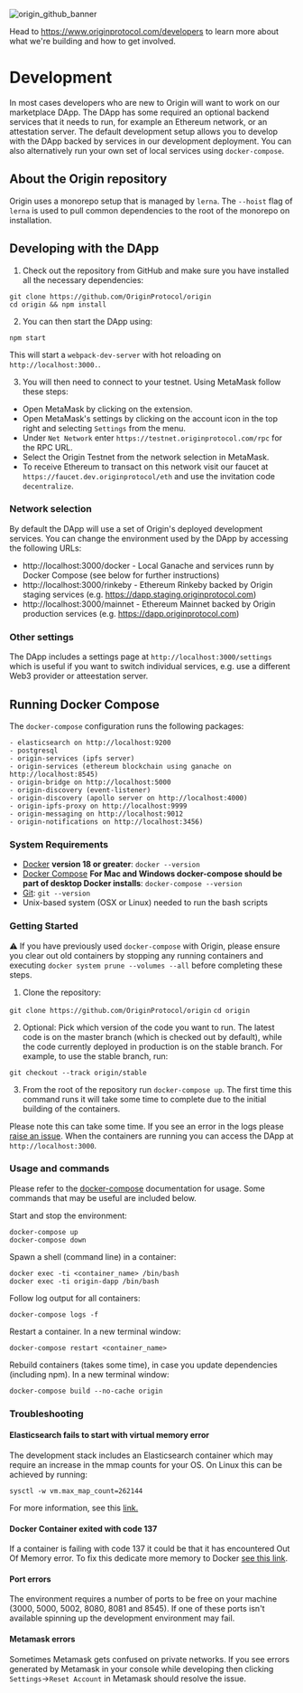 ![origin_github_banner](https://user-images.githubusercontent.com/673455/37314301-f8db9a90-2618-11e8-8fee-b44f38febf38.png)

Head to https://www.originprotocol.com/developers to learn more about what we're building and how to get involved.

# Development

In most cases developers who are new to Origin will want to work on our marketplace DApp. The DApp has some required an optional backend services that it needs to run, for example an Ethereum network, or an attestation server. The default development setup allows you to develop with the DApp backed by services in our development deployment. You can also alternatively run your own set of local services using `docker-compose`.

## About the Origin repository

Origin uses a monorepo setup that is managed by `lerna`. The `--hoist` flag of `lerna` is used to pull common dependencies to the root of the monorepo on installation.

## Developing with the DApp

1. Check out the repository from GitHub and make sure you have installed all the necessary dependencies:

```
git clone https://github.com/OriginProtocol/origin
cd origin && npm install
```

2. You can then start the DApp using:

```
npm start
```

This will start a `webpack-dev-server` with hot reloading on `http://localhost:3000.`.

3. You will then need to connect to your testnet. Using MetaMask follow these steps:

- Open MetaMask by clicking on the extension.
- Open MetaMask's settings by clicking on the account icon in the top right and selecting `Settings` from the menu.
- Under `Net Network` enter `https://testnet.originprotocol.com/rpc` for the RPC URL.
- Select the Origin Testnet from the network selection in MetaMask.
- To receive Ethereum to transact on this network visit our faucet at `https://faucet.dev.originprotocol/eth` and use the invitation code `decentralize`.

### Network selection

By default the DApp will use a set of Origin's deployed development services. You can change the environment used by the DApp by accessing the following URLs:

- http://localhost:3000/docker - Local Ganache and services runn by Docker Compose (see below for further instructions)
- http://localhost:3000/rinkeby - Ethereum Rinkeby backed by Origin staging services (e.g. https://dapp.staging.originprotocol.com)
- http://localhost:3000/mainnet - Ethereum Mainnet backed by Origin production services (e.g. https://dapp.originprotocol.com)

### Other settings

The DApp includes a settings page at `http://localhost:3000/settings` which is useful if you want to switch individual services, e.g. use a different Web3 provider or atteestation server.

## Running Docker Compose

The `docker-compose` configuration runs the following packages:

```
- elasticsearch on http://localhost:9200
- postgresql
- origin-services (ipfs server)
- origin-services (ethereum blockchain using ganache on http://localhost:8545)
- origin-bridge on http://localhost:5000
- origin-discovery (event-listener)
- origin-discovery (apollo server on http://localhost:4000)
- origin-ipfs-proxy on http://localhost:9999
- origin-messaging on http://localhost:9012
- origin-notifications on http://localhost:3456)
```

### System Requirements

- [Docker](https://docs.docker.com/install/overview/) **version 18 or greater**:
`docker --version`
- [Docker Compose](https://docs.docker.com/compose/) **For Mac and Windows docker-compose should be part of desktop Docker installs**:
`docker-compose --version`
- [Git](https://git-scm.com/book/en/v2/Getting-Started-Installing-Git):
`git --version`
- Unix-based system (OSX or Linux) needed to run the bash scripts

### Getting Started

⚠️  If you have previously used  `docker-compose` with Origin, please ensure you clear out old containers by stopping any running containers and executing `docker system prune --volumes --all` before completing these steps.

1. Clone the repository:

`git clone https://github.com/OriginProtocol/origin`
`cd origin`

2. Optional: Pick which version of the code you want to run. The latest code is on the master branch (which is checked out by default), while the code currently deployed in production is on the stable branch. For example, to use the stable branch, run:
```
git checkout --track origin/stable
```

3. From the root of the repository run `docker-compose up`. The first time this command runs it will take some time to complete due to the initial building of the containers.

Please note this can take some time. If you see an error in the logs please [raise an issue](https://github.com/OriginProtocol/origin/issues). When the containers are running you can access the DApp at `http://localhost:3000`.

### Usage and commands

Please refer to the [docker-compose](https://docs.docker.com/compose/reference/overview/) documentation for usage. Some commands that may be useful are included below.

Start and stop the environment:

	docker-compose up
	docker-compose down

Spawn a shell (command line) in a container:

	docker exec -ti <container_name> /bin/bash
	docker exec -ti origin-dapp /bin/bash

Follow log output for all containers:

	docker-compose logs -f

Restart a container. In a new terminal window:

	docker-compose restart <container_name>

Rebuild containers (takes some time), in case you update dependencies (including npm). In a new terminal window:

	docker-compose build --no-cache origin

### Troubleshooting

#### Elasticsearch fails to start with virtual memory error

The development stack includes an Elasticsearch container which may require an increase in the mmap counts for your OS. On Linux this can be achieved by running:

	sysctl -w vm.max_map_count=262144

For more information, see this [link.](https://www.elastic.co/guide/en/elasticsearch/reference/current/vm-max-map-count.html)

#### Docker Container exited with code 137

If a container is failing with code 137 it could be that it has encountered Out Of Memory error. To fix this dedicate more memory to Docker [see this link](https://www.petefreitag.com/item/848.cfm).

#### Port errors

The environment requires a number of ports to be free on your machine (3000, 5000, 5002, 8080, 8081 and 8545). If one of these ports isn't available spinning up the development environment may fail.

#### Metamask errors

Sometimes Metamask gets confused on private networks. If you see errors generated by Metamask in your console while developing then clicking `Settings`→`Reset Account` in Metamask should resolve the issue.
